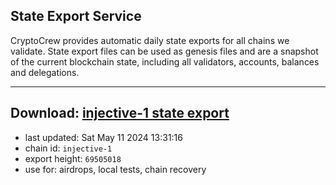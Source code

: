 ## State Export Service
CryptoCrew provides automatic daily state exports for all chains we validate. State export files can be used as genesis files and are a snapshot of the current blockchain state, including all validators, accounts, balances and delegations.

---
**Download: [injective-1 state export](https://dl-eu2.ccvalidators.com/SERVICE/injective/injective-1_export_69505018.json)**
---

- last updated: Sat May 11 2024 13:31:16
- chain id: `injective-1`
- export height: `69505018`
- use for: airdrops, local tests, chain recovery

